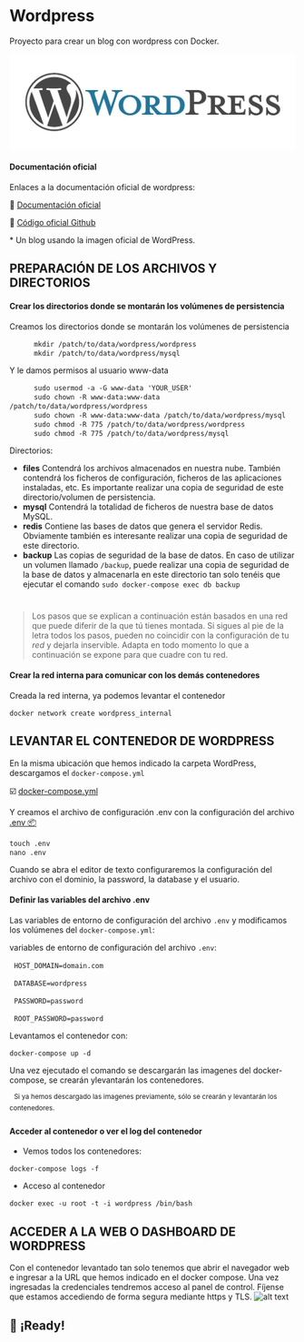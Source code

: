 # Wordpress
Proyecto para crear un blog con wordpress con Docker.

![alt text](https://github.com/JuanRodenas/Wordpress/blob/main/wordpress.jpeg)

#### Documentación oficial
Enlaces a la documentación oficial de wordpress:
<p>📁 <a href="https://es.wordpress.org/support/">Documentación oficial</a></p>
<p>📁 <a href="https://github.com/WordPress/wordpress-develop/tree/5.9/src">Código oficial Github</a></p>
* Un blog usando la imagen oficial de WordPress.

## PREPARACIÓN DE LOS ARCHIVOS Y DIRECTORIOS

#### Crear los directorios donde se montarán los volúmenes de persistencia
Creamos los directorios donde se montarán los volúmenes de persistencia
~~~
      mkdir /patch/to/data/wordpress/wordpress
      mkdir /patch/to/data/wordpress/mysql
~~~~
Y le damos permisos al usuario www-data
~~~~
      sudo usermod -a -G www-data 'YOUR_USER'
      sudo chown -R www-data:www-data /patch/to/data/wordpress/wordpress
      sudo chown -R www-data:www-data /patch/to/data/wordpress/mysql
      sudo chmod -R 775 /patch/to/data/wordpress/wordpress
      sudo chmod -R 775 /patch/to/data/wordpress/mysql
~~~~

Directorios:
* **files** Contendrá los archivos almacenados en nuestra nube. También contendrá los ficheros de configuración, ficheros de las aplicaciones instaladas, etc. Es importante realizar una copia de seguridad de este directorio/volumen de persistencia.
* **mysql** Contendrá la totalidad de ficheros de nuestra base de datos MySQL.
* **redis** Contiene las bases de datos que genera el servidor Redis. Obviamente también es interesante realizar una copia de seguridad de este directorio.
* **backup** Las copias de seguridad de la base de datos. En caso de utilizar un volumen llamado `/backup`, puede realizar una copia de seguridad de la base de datos y almacenarla en este directorio tan solo tenéis que ejecutar el comando `sudo docker-compose exec db backup`

#
<blockquote class="is-info"><p>Los pasos que se explican a continuación están basados en una red que puede diferir de la que tú tienes montada. Si sigues al pie de la letra todos los pasos, pueden no coincidir con la configuración de tu <em>red</em> y dejarla inservible. Adapta en todo momento lo que a continuación se expone para que cuadre con tu red.</p></blockquote>

#### Crear la red interna para comunicar con los demás contenedores
Creada la red interna, ya podemos levantar el contenedor
~~~~
docker network create wordpress_internal
~~~~

## LEVANTAR EL CONTENEDOR DE WORDPRESS
En la misma ubicación que hemos indicado la carpeta WordPress, descargamos el `docker-compose.yml`
<p>☑️ <a href="https://github.com/JuanRodenas/Wordpress/blob/main/docker-compose.yml">docker-compose.yml</a></p>
<p>Y creamos el archivo de configuración .env con la configuración del archivo <a href="https://github.com/JuanRodenas/Wordpress/blob/main/.env">.env 📦</a></p>

~~~
touch .env
nano .env
~~~

Cuando se abra el editor de texto configuraremos la configuración del archivo con el dominio, la password, la database y el usuario.

#### Definir las variables del archivo .env
Las variables de entorno de configuración del archivo <code>.env</code> y modificamos los volúmenes del <code>docker-compose.yml</code>:
<p>variables de entorno de configuración del archivo <code>.env</code>:</p>
<p>  &nbsp;&nbsp;<code>HOST_DOMAIN=domain.com</code></p>
<p>  &nbsp;&nbsp;<code>DATABASE=wordpress</code></p>
<p>  &nbsp;&nbsp;<code>PASSWORD=password</code></p>
<p>  &nbsp;&nbsp;<code>ROOT_PASSWORD=password</code></p>

Levantamos el contenedor con:
~~~
docker-compose up -d
~~~
Una vez ejecutado el comando se descargarán las imagenes del docker-compose, se crearán ylevantarán los contenedores.
<p>  &nbsp;&nbsp;<sup>Si ya hemos descargado las imagenes previamente, sólo se crearán y levantarán los contenedores.</sup></p>


#### Acceder al contenedor o ver el log del contenedor
* Vemos todos los contenedores:
~~~
docker-compose logs -f
~~~
* Acceso al contenedor
~~~
docker exec -u root -t -i wordpress /bin/bash
~~~

## ACCEDER A LA WEB O DASHBOARD DE WORDPRESS
Con el contenedor levantado tan solo tenemos que abrir el navegador web e ingresar a la URL que hemos indicado en el docker compose.
Una vez ingresadas la credenciales tendremos acceso al panel de control. Fíjense que estamos accediendo de forma segura mediante https y TLS.
![alt text](https://github.com/JuanRodenas/Wordpress/blob/main/pagina_web.png)

## 🎉 ¡Ready!
